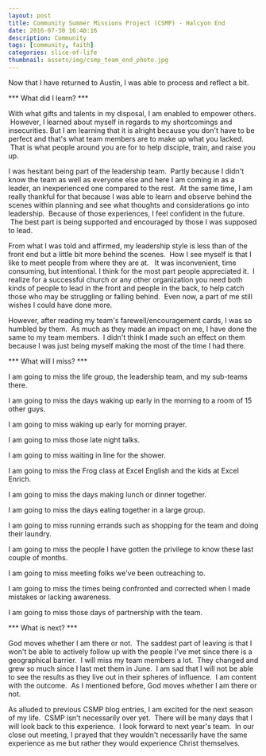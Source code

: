 ```yaml
---
layout: post
title: Community Summer Missions Project (CSMP) - Halcyon End
date: 2016-07-30 16:40:16
description: Community
tags: [community, faith]
categories: slice-of-life
thumbnail: assets/img/csmp_team_end_photo.jpg
---
```


Now that I have returned to Austin, I was able to process and reflect a bit.

*** What did I learn? ***

With what gifts and talents in my disposal, I am enabled to empower others.  However, I learned about myself in regards to my shortcomings and insecurities. But I am learning that it is alright because you don't have to be perfect and that's what team members are to make up what you lacked.  That is what people around you are for to help disciple, train, and raise you up.

I was hesitant being part of the leadership team.  Partly because I didn't know the team as well as everyone else and here I am coming in as a leader, an inexperienced one compared to the rest.  At the same time, I am really thankful for that because I was able to learn and observe behind the scenes within planning and see what thoughts and considerations go into leadership.  Because of those experiences, I feel confident in the future.  The best part is being supported and encouraged by those I was supposed to lead.

From what I was told and affirmed, my leadership style is less than of the front end but a little bit more behind the scenes.  How I see myself is that I like to meet people from where they are at.   It was inconvenient, time consuming, but intentional. I think for the most part people appreciated it.  I realize for a successful church or any other organization you need both kinds of people to lead in the front and people in the back, to help catch those who may be struggling or falling behind.  Even now, a part of me still wishes I could have done more.

However, after reading my team's farewell/encouragement cards, I was so humbled by them.  As much as they made an impact on me, I have done the same to my team members.  I didn't think I made such an effect on them because I was just being myself making the most of the time I had there.

*** What will I miss? ***

I am going to miss the life group, the leadership team, and my sub-teams there.

I am going to miss the days waking up early in the morning to a room of 15 other guys.

I am going to miss waking up early for morning prayer.

I am going to miss those late night talks.

I am going to miss waiting in line for the shower.

I am going to miss the Frog class at Excel English and the kids at Excel Enrich.

I am going to miss the days making lunch or dinner together.

I am going to miss the days eating together in a large group.

I am going to miss running errands such as shopping for the team and doing their laundry.

I am going to miss the people I have gotten the privilege to know these last couple of months.

I am going to miss meeting folks we've been outreaching to.

I am going to miss the times being confronted and corrected when I made mistakes or lacking awareness.

I am going to miss those days of partnership with the team.

*** What is next? ***

God moves whether I am there or not.  The saddest part of leaving is that I won't be able to actively follow up with the people I've met since there is a geographical barrier.  I will miss my team members a lot.  They changed and grew so much since I last met them in June.  I am sad that I will not be able to see the results as they live out in their spheres of influence.  I am content with the outcome.  As I mentioned before, God moves whether I am there or not.

As alluded to previous CSMP blog entries, I am excited for the next season of my life.  CSMP isn't necessarily over yet.  There will be many days that I will look back to this experience.  I look forward to next year's team.  In our close out meeting, I prayed that they wouldn't necessarily have the same experience as me but rather they would experience Christ themselves.